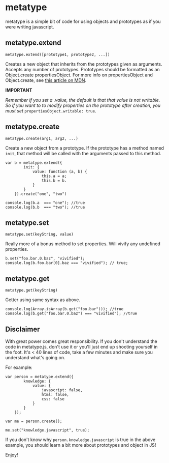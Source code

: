metatype
========

metatype is a simple bit of code for using objects and prototypes as if you were writing javascript.

## metatype.extend

`metatype.extend([prototype1, prototype2, ...])`

Creates a new object that inherits from the prototypes given as arguments.
Accepts any number of prototypes. Prototypes should be formatted as an Object.create propertiesObject.
For more info on propertiesObject and Object.create, see [this article on MDN](https://developer.mozilla.org/en-US/docs/Web/JavaScript/Reference/Global_Objects/Object/create).

**IMPORTANT**

*Remember if you set a .value, the default is that that value is not writable. So if you want to to modify properties on the prototype after creation, you must set* `propertiesObject.writable: true`.

## metatype.create

`metatype.create(arg1, arg2, ...)`

Create a new object from a prototype. If the prototype has a method named `init`, that method will be called with the arguments passed to this method.

    var b = metatype.extend({
            init: {
                value: function (a, b) {
                    this.a = a;
                    this.b = b.
                }
            }
        }).create("one", "two")

    console.log(b.a  === "one"); //true
    console.log(b.b  === "two"); //true

## metatype.set

`metatype.set(keyString, value)`

Really more of a bonus method to set properties. Will vivify any undefined properties.

    b.set("foo.bar.0.baz", "vivified");
    console.log(b.foo.bar[0].baz === "vivified"); // true;

## metatype.get

`metatype.get(keyString)`

Getter using same syntax as above.

    console.log(Array.isArray(b.get("foo.bar"))); //true
    console.log(b.get("foo.bar.0.baz") === "vivified"); //true

## Disclaimer

With great power comes great responsibility.
If you don't understand the code in metatype.js, don't use it or you'll just end up
shooting yourself in the foot. It's < 40 lines of code, take a few minutes and make sure you understand what's going on.

For example:

    var person = metatype.extend({
            knowledge: {
                value: {
                    javascript: false,
                    html: false,
                    css: false
                }
            }
        });

    var me = person.create();

    me.set("knowledge.javascript", true);

If you don't know why `person.knowledge.javascript` is true in the above example, you should learn a bit more about prototypes and object in JS!

Enjoy!
